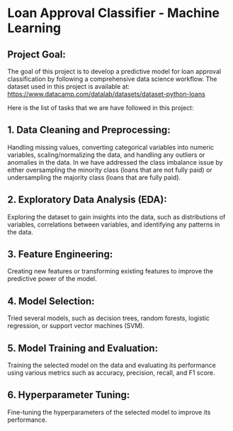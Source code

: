 # Loan Approval Classifier - Machine Learning 

## Project Goal:
The goal of this project is to develop a predictive model for loan approval classification by following a comprehensive data science workflow.
The dataset used in this project is available at: https://www.datacamp.com/datalab/datasets/dataset-python-loans


Here is the list of tasks that we are have followed in this project:

## 1. Data Cleaning and Preprocessing: 
Handling missing values, converting categorical variables into numeric variables, scaling/normalizing the data, and handling any outliers or anomalies in the data. In we have addressed the class imbalance issue by either oversampling the minority class (loans that are not fully paid) or undersampling the majority class (loans that are fully paid).

## 2. Exploratory Data Analysis (EDA):
Exploring the dataset to gain insights into the data, such as distributions of variables, correlations between variables, and identifying any patterns in the data.

## 3. Feature Engineering: 
Creating new features or transforming existing features to improve the predictive power of the model. 

## 4. Model Selection: 
Tried several models, such as decision trees, random forests, logistic regression, or support vector machines (SVM). 

## 5. Model Training and Evaluation: 
Training the selected model on the data and evaluating its performance using various metrics such as accuracy, precision, recall, and F1 score. 

## 6. Hyperparameter Tuning:
Fine-tuning the hyperparameters of the selected model to improve its performance. 





